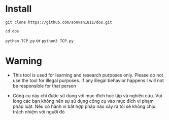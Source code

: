 # Install

`git clone https://github.com/sonvan1811/dos.git`

`cd dos`

`python TCP.py` or `python3 TCP.py`

# Warning

* This tool is used for learning and research purposes only. Please do not use the tool for illegal purposes. If any illegal behavior happens I will not be responsible for that person

* Công cụ này chỉ được sử dụng với mục đích học tập và nghiên cứu. Vui lòng các bạn không nên sự sử dụng công cụ vào mục đích vi phạm pháp luật. Nếu có hành vi bất hợp pháp nào xảy ra tôi sẽ  không chịu trách nhiệm với người đó

